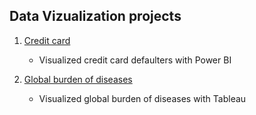 ## Data Vizualization projects

1. [Credit card](https://github.com/Krismars19/Data-Viz/tree/main/Credit%20Card)
    - Visualized credit card defaulters with Power BI

2. [Global burden of diseases](https://github.com/Krismars19/Data-Viz/tree/main/Global%20Burden%20of%20Diseases)
    - Visualized global burden of diseases with Tableau
